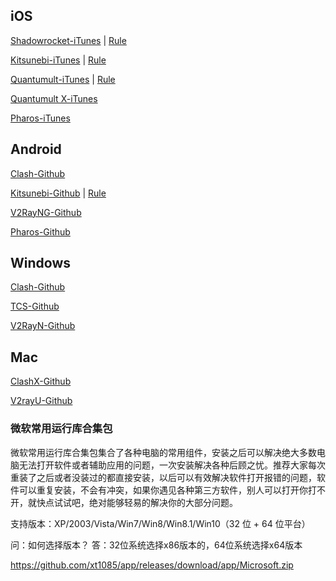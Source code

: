 ## iOS

[Shadowrocket-iTunes](https://apps.apple.com/us/app/shadowrocket/id932747118) \| [Rule](https://raw.githubusercontent.com/ConnersHua/Profiles/master/Shadow/Pro.conf)

[Kitsunebi-iTunes](https://itunes.apple.com/us/app/kitsunebi-proxy-utility/id1446584073?mt=8) \| [Rule](https://raw.githubusercontent.com/ConnersHua/Profiles/master/Kitsunebi/Pro.conf)

[Quantumult-iTunes](https://itunes.apple.com/us/app/quantumult/id1252015438?mt=8) \| [Rule](https://raw.githubusercontent.com/ConnersHua/Profiles/master/Quantumult/Pro.conf)

[Quantumult X-iTunes](https://apps.apple.com/us/app/quantumult-x/id1443988620) 

[Pharos-iTunes](https://apps.apple.com/us/app/pharos-pro/id1456610173)

## Android

[Clash-Github](https://github.com/xt1085/app/releases/latest)

[Kitsunebi-Github](https://github.com/xt1085/app/releases/latest) \| [Rule](https://raw.githubusercontent.com/ConnersHua/Profiles/master/Kitsunebi/Pro.conf)

[V2RayNG-Github](https://github.com/2dust/v2rayNG/releases/latest)

[Pharos-Github](https://github.com/PharosVip/Pharos-Android-Test/releases/latest)

## Windows

[Clash-Github](https://github.com/Fndroid/clash_for_windows_pkg/releases/latest)

[TCS-Github](https://github.com/KevinZonda/trojan-client-slim/releases/latest)

[V2RayN-Github](https://github.com/2dust/v2rayN/releases/latest)

## Mac

[ClashX-Github](https://github.com/yichengchen/clashX/releases/latest)

[V2rayU-Github](https://github.com/yanue/V2rayU/releases/latest)


### 微软常用运行库合集包

微软常用运行库合集包集合了各种电脑的常用组件，安装之后可以解决绝大多数电脑无法打开软件或者辅助应用的问题，一次安装解决各种后顾之忧。推荐大家每次重装了之后或者没装过的都直接安装，以后可以有效解决软件打开报错的问题，软件可以重复安装，不会有冲突，如果你遇见各种第三方软件，别人可以打开你打不开，就快点试试吧，绝对能够轻易的解决你的大部分问题。

支持版本：XP/2003/Vista/Win7/Win8/Win8.1/Win10（32 位 + 64 位平台）

问：如何选择版本？
答：32位系统选择x86版本的，64位系统选择x64版本

https://github.com/xt1085/app/releases/download/app/Microsoft.zip
